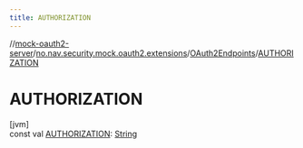 ```yaml
---
title: AUTHORIZATION
---
```

//[mock-oauth2-server](../../../index.html)/[no.nav.security.mock.oauth2.extensions](../index.html)/[OAuth2Endpoints](index.html)/[AUTHORIZATION](-a-u-t-h-o-r-i-z-a-t-i-o-n.html)



# AUTHORIZATION



[jvm]\
const val [AUTHORIZATION](-a-u-t-h-o-r-i-z-a-t-i-o-n.html): [String](https://kotlinlang.org/api/latest/jvm/stdlib/kotlin/-string/index.html)




